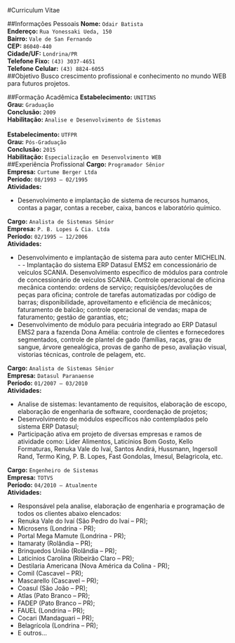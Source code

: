 #Curriculum Vitae

##Informações Pessoais
**Nome:** `Odair Batista`<br />
**Endereço:** `Rua Yonessaki Ueda, 150`<br />
**Bairro:** `Vale de San Fernando`<br />
**CEP:** `86040-440`<br />
**Cidade/UF:** `Londrina/PR`<br />
**Telefone Fixo:** `(43) 3037-4651`<br />
**Telefone Celular:** `(43) 8824-6055`
<br />
##Objetivo
    Busco crescimento profissional e conhecimento no mundo WEB para futuros projetos.

##Formação Acadêmica
**Estabelecimento:** `UNITINS`<br />
**Grau:** `Graduação`<br />
**Conclusão:** `2009`<br />
**Habilitação:** `Analise e Desenvolvimento de Sistemas`<br />
<br />
**Estabelecimento:** `UTFPR`<br />
**Grau:** `Pós-Graduação`<br />
**Conclusão:** `2015`<br />
**Habilitação:** `Especialização em Desenvolvimento WEB`
<br />
##Experiência Profissional
**Cargo:** `Programador Sênior`<br />
**Empresa:** `Curtume Berger Ltda`<br />
**Período:** `08/1993 – 02/1995`<br />
**Atividades:**
- Desenvolvimento e implantação de sistema de recursos humanos, contas a pagar, contas a receber, caixa, bancos e laboratório químico.

**Cargo:** `Analista de Sistemas Sênior`<br />
**Empresa:** `P. B. Lopes & Cia. Ltda`<br />
**Período:** `02/1995 – 12/2006`<br />
**Atividades:**
- Desenvolvimento e implantação de sistema para auto center MICHELIN. - - Implantação do sistema ERP Datasul EMS2 em concessionário de veículos SCANIA. Desenvolvimento específico de módulos para controle de concessionário de veículos SCANIA. Controle operacional de oficina mecânica contendo: ordens de serviço; requisições/devoluções de peças para oficina; controle de tarefas automatizadas por código de barras; disponibilidade, aproveitamento e eficiência de mecânicos; faturamento de balcão; controle operacional de vendas; mapa de faturamento; gestão de garantias, etc;
- Desenvolvimento de módulo para pecuária integrado ao ERP Datasul EMS2 para a fazenda Dona Amélia: controle de clientes e fornecedores segmentados, controle de plantel de gado (famílias, raças, grau de sangue, árvore genealógica, provas de ganho de peso, avaliação visual, vistorias técnicas, controle de pelagem, etc.

**Cargo:** `Analista de Sistemas Sênior`<br />
**Empresa:** `Datasul Paranaense`<br />
**Período:** `01/2007 – 03/2010`<br />
**Atividades:**
- Analise de sistemas: levantamento de requisitos, elaboração de escopo, elaboração de engenharia de software, coordenação de projetos;
- Desenvolvimento de módulos específicos não contemplados pelo sistema ERP Datasul;
- Participação ativa em projeto de diversas empresas e ramos de atividade como: Lider Alimentos, Laticínios Bom Gosto, Kello Formaturas, Renuka Vale do Ivaí, Santos Andirá, Hussmann, Ingersoll Rand, Termo King, P. B. Lopes, Fast Gondolas, Imesul, Belagricola, etc.

**Cargo:** `Engenheiro de Sistemas`<br />
**Empresa:** `TOTVS`<br />
**Período:** `04/2010 – Atualmente`<br />
**Atividades:**
- Responsável pela analise, elaboração de engenharia e programação de todos os clientes abaixo elencados:
 - Renuka Vale do Ivaí (São Pedro do Ivaí – PR);
 - Microsens (Londrina - PR);
 - Portal Mega Mamute (Londrina - PR);
 - Itamaraty (Rolândia – PR);
 - Brinquedos União (Rolândia – PR);
 - Laticínios Carolina (Ribeirão Claro – PR);
 - Destilaria Americana (Nova América da Colina - PR);
 - Comil (Cascavel – PR);
 - Mascarello (Cascavel – PR);
 - Coasul (São João – PR);
 - Atlas (Pato Branco – PR);
 - FADEP (Pato Branco – PR);
 - FAUEL (Londrina – PR);
 - Cocari (Mandaguari – PR);
 - Belagrícola (Londrina – PR);
 - E outros...
